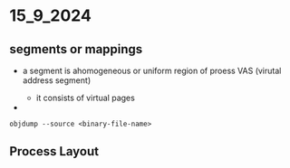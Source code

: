 # 15_9_2024


## segments or mappings
* a segment is ahomogeneous or uniform region of proess VAS (virutal address segment)
    * it consists of virtual pages

*

`objdump --source <binary-file-name>`



## Process Layout


